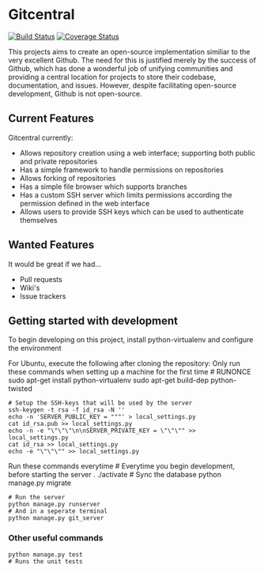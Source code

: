 # Gitcentral

[![Build Status](https://drone.io/github.com/chuck211991/gitcentral/status.png)](https://drone.io/github.com/chuck211991/gitcentral/latest)
[![Coverage Status](https://coveralls.io/repos/github/chuck211991/gitcentral/badge.svg?branch=master)](https://coveralls.io/github/chuck211991/gitcentral?branch=master)

This projects aims to create an open-source implementation similiar to the very excellent Github.
The need for this is justified merely by the success of Github, which has done a wonderful job of unifying communities and providing a central location for projects to store their codebase, documentation, and issues.
However, despite facilitating open-source development, Github is not open-source.

## Current Features

Gitcentral currently:
- Allows repository creation using a web interface; supporting both public and private repositories
- Has a simple framework to handle permissions on repositories
- Allows forking of repositories
- Has a simple file browser which supports branches
- Has a custom SSH server which limits permissions according the permission defined in the web interface
- Allows users to provide SSH keys which can be used to authenticate themselves

## Wanted Features

It would be great if we had...
- Pull requests
- Wiki's
- Issue trackers

## Getting started with development

To begin developing on this project, install python-virtualenv and configure the environment

For Ubuntu, execute the following after cloning the repository:
Only run these commands when setting up a machine for the first time
    # RUNONCE
    sudo apt-get install python-virtualenv
    sudo apt-get build-dep python-twisted

    # Setup the SSH-keys that will be used by the server
    ssh-keygen -t rsa -f id_rsa -N ''
    echo -n 'SERVER_PUBLIC_KEY = """' > local_settings.py
    cat id_rsa.pub >> local_settings.py
    echo -n -e "\"\"\"\n\nSERVER_PRIVATE_KEY = \"\"\"" >> local_settings.py
    cat id_rsa >> local_settings.py
    echo -e "\"\"\"" >> local_settings.py
Run these commands everytime
    # Everytime you begin development, before starting the server
    . ./activate
    # Sync the database
    python manage.py migrate

    # Run the server
    python manage.py runserver
    # And in a seperate terminal
    python manage.py git_server

### Other useful commands

    python manage.py test
    # Runs the unit tests
